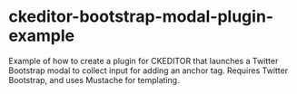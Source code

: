 ckeditor-bootstrap-modal-plugin-example
=======================================

Example of how to create a plugin for CKEDITOR that launches a Twitter Bootstrap modal to collect input for adding an anchor tag. Requires Twitter Bootstrap, and uses Mustache for templating.